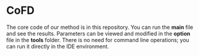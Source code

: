 # CoFD
The core code of our method is in this repository. You can run the __main__ file and see the results. Parameters can be viewed and modified in the __option__ file in the __tools__ folder. There is no need for command line operations; you can run it directly in the IDE environment.
